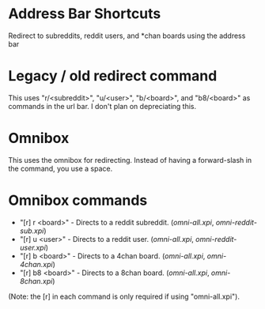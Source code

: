 Address Bar Shortcuts
=====================
Redirect to subreddits, reddit users, and *chan boards using the address bar

# Legacy / old redirect command
This uses "r/\<subreddit>", "u/\<user>", "b/\<board>", and "b8/\<board>" as commands in the url bar. I don't plan on depreciating this.

# Omnibox
This uses the omnibox for redirecting. Instead of having a forward-slash in the command, you use a space.

# Omnibox commands
* "[r] r \<board>" - Directs to a reddit subreddit. (*omni-all.xpi*, *omni-reddit-sub.xpi*)
* "[r] u \<user>" - Directs to a reddit user. (*omni-all.xpi*, *omni-reddit-user.xpi*)
* "[r] b \<board>" - Directs to a 4chan board. (*omni-all.xpi*, *omni-4chan.xpi*)
* "[r] b8 \<board>" - Directs to a 8chan board. (*omni-all.xpi*, *omni-8chan.xpi*)

(Note: the [r] in each command is only required if using "omni-all.xpi").
